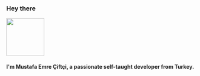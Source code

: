 ### Hey there

<img width="100" height="100" style="background-color: transparent;" src="https://user-images.githubusercontent.com/60289215/143677341-1c914ace-6bb5-4161-9c76-c1224249b968.gif"/>

#### I'm Mustafa Emre Çiftçi, a passionate self-taught developer from Turkey. 
